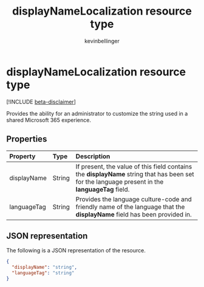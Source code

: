 ﻿---
title: "displayNameLocalization resource type"
description: "Provides the ability for an administrator to customize the string used in a shared Microsoft 365 experience."
localization_priority: Normal
author: "kevinbellinger"
ms.prod: "people"
doc_type: "resourcePageType"
---

# displayNameLocalization resource type

[!INCLUDE [beta-disclaimer](../../includes/beta-disclaimer.md)]

Provides the ability for an administrator to customize the string used in a shared Microsoft 365 experience.

## Properties

| Property    | Type   | Description                                                                                                                                      |
| :---------- | :----- | :----------------------------------------------------------------------------------------------------------------------------------------------- |
| displayName | String | If present, the value of this field contains the **displayName** string that has been set for the language present in the **languageTag** field. |
| languageTag | String | Provides the language culture-code and friendly name of the language that the **displayName** field has been provided in.                        |

## JSON representation

The following is a JSON representation of the resource.

<!-- {
  "blockType": "resource",
  "optionalProperties": [

  ],
  "@odata.type": "microsoft.graph.displayNameLocalization",
  "baseType": null
}-->

```json
{
  "displayName": "string",
  "languageTag": "string"
}
```

<!-- uuid: 16cd6b66-4b1a-43a1-adaf-3a886856ed98
2019-02-04 14:57:30 UTC -->

<!-- {
  "type": "#page.annotation",
  "description": "displayNameLocalization resource",
  "keywords": "",
  "section": "documentation",
  "tocPath": ""
}-->
